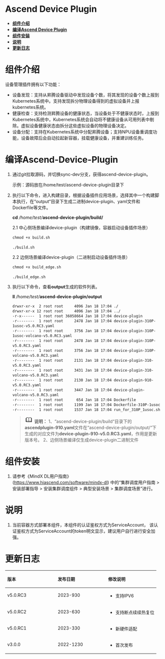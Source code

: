 # Ascend Device Plugin

-   **[组件介绍](#组件介绍)**
-   **[编译Ascend Device Plugin](#编译Ascend-Device-Plugin)**
-   **[组件安装](#组件安装)**
-   **[说明](#说明)**
-   **[更新日志](#更新日志)**

# 组件介绍

设备管理插件拥有以下功能：

-   设备发现：支持从昇腾设备驱动中发现设备个数，将其发现的设备个数上报到Kubernetes系统中。支持发现拆分物理设备得到的虚拟设备并上报kubernetes系统。
-   健康检查：支持检测昇腾设备的健康状态，当设备处于不健康状态时，上报到Kubernetes系统中，Kubernetes系统会自动将不健康设备从可用列表中剔除。虚拟设备健康状态由拆分这些虚拟设备的物理设备决定。
-   设备分配：支持在Kubernetes系统中分配昇腾设备；支持NPU设备重调度功能，设备故障后会自动拉起新容器，挂载健康设备，并重建训练任务。

# 编译Ascend-Device-Plugin

1.  通过git拉取源码，并切换sync-dev分支，获得ascend-device-plugin。

    示例：源码放在/home/test/ascend-device-plugin目录下

2.  执行以下命令，进入构建目录，根据设备插件应用场景，选择其中一个构建脚本执行，在“output“目录下生成二进制device-plugin、yaml文件和Dockerfile等文件。

    **cd** _/home/test/_**ascend-device-plugin/build/**

     2.1 中心侧场景编译device-plugin（构建镜像，容器启动设备插件场景）
        
        chmod +x build.sh
        
        ./build.sh
        
     2.2 边侧场景编译device-plugin（二进制启动设备插件场景）
        
        chmod +x build_edge.sh
            
        ./build_edge.sh

3.  执行以下命令，查看**output**生成的软件列表。

    **ll** _/home/test/_**ascend-device-plugin/output**

    ```
    drwxr-xr-x  2 root root     4096 Jan 18 17:04 ./
    drwxr-xr-x 12 root root     4096 Jan 18 17:04 ../
    -r-x------  1 root root 36058664 Jan 18 17:04 device-plugin
    -r--------  1 root root     2478 Jan 18 17:04 device-plugin-310P-1usoc-v5.0.RC3.yaml
    -r--------  1 root root     3756 Jan 18 17:04 device-plugin-310P-1usoc-volcano-v5.0.RC3.yaml
    -r--------  1 root root     2478 Jan 18 17:04 device-plugin-310P-v5.0.RC3.yaml
    -r--------  1 root root     3756 Jan 18 17:04 device-plugin-310P-volcano-v5.0.RC3.yaml
    -r--------  1 root root     2131 Jan 18 17:04 device-plugin-310-v5.0.RC3.yaml
    -r--------  1 root root     3431 Jan 18 17:04 device-plugin-310-volcano-v5.0.RC3.yaml
    -r--------  1 root root     2130 Jan 18 17:04 device-plugin-910-v5.0.RC3.yaml
    -r--------  1 root root     3447 Jan 18 17:04 device-plugin-volcano-v5.0.RC3.yaml
    -r--------  1 root root      654 Jan 18 17:04 Dockerfile
    -r--------  1 root root     1199 Jan 18 17:04 Dockerfile-310P-1usoc
    -r--------  1 root root     1537 Jan 18 17:04 run_for_310P_1usoc.sh
    ```

    >![](doc/figures/icon-note.gif) **说明：** 
    1、“ascend-device-plugin/build“目录下的**ascendplugin-910.yaml**文件在“ascend-device-plugin/output/“下生成的对应文件为**device-plugin-910-v5.0.RC3.yaml**，作用是更新版本号。
    2、边侧场景编译仅生成device-plugin二进制文件

# 组件安装

1.  请参考《MindX DL用户指南》(https://www.hiascend.com/software/mindx-dl)
    中的“集群调度用户指南 > 安装部署指导 \> 安装集群调度组件 \> 典型安装场景 \> 集群调度场景”进行。

# 说明

1. 当前容器方式部署本组件，本组件的认证鉴权方式为ServiceAccount， 该认证鉴权方式为ServiceAccount的token明文显示，建议用户自行进行安全加强。

# 更新日志

<a name="table7854542104414"></a>
<table><thead align="left"><tr id="zh-cn_topic_0280467800_row785512423445"><th class="cellrowborder" valign="top" width="33.33333333333333%" id="mcps1.1.4.1.1"><p id="zh-cn_topic_0280467800_p19856144274419"><a name="zh-cn_topic_0280467800_p19856144274419"></a><a name="zh-cn_topic_0280467800_p19856144274419"></a>版本</p>
</th>
<th class="cellrowborder" valign="top" width="33.33333333333333%" id="mcps1.1.4.1.2"><p id="zh-cn_topic_0280467800_p3856134219446"><a name="zh-cn_topic_0280467800_p3856134219446"></a><a name="zh-cn_topic_0280467800_p3856134219446"></a>发布日期</p>
</th>
<th class="cellrowborder" valign="top" width="33.33333333333333%" id="mcps1.1.4.1.3"><p id="zh-cn_topic_0280467800_p585634218445"><a name="zh-cn_topic_0280467800_p585634218445"></a><a name="zh-cn_topic_0280467800_p585634218445"></a>修改说明</p>
</th>
</tr>
</thead>
<tbody>
<tr id="row7293189122012"><td class="cellrowborder" valign="top" width="33.33333333333333%" headers="mcps1.1.4.1.1 "><p id="p9235101416201"><a name="p9235101416201"></a><a name="p9235101416201"></a>v5.0.RC3</p>
</td>
<td class="cellrowborder" valign="top" width="33.33333333333333%" headers="mcps1.1.4.1.2 "><p id="p1523518145208"><a name="p1523518145208"></a><a name="p1523518145208"></a>2023-930</p>
</td>
<td class="cellrowborder" valign="top" width="33.33333333333333%" headers="mcps1.1.4.1.3 "><a name="ul162558202525"></a><a name="ul162558202525"></a><ul id="ul162558202525"><li>支持IPV6</li></ul>
</td>
</tr>
<tr id="row7293189122012"><td class="cellrowborder" valign="top" width="33.33333333333333%" headers="mcps1.1.4.1.1 "><p id="p9235101416201"><a name="p9235101416201"></a><a name="p9235101416201"></a>v5.0.RC2</p>
</td>
<td class="cellrowborder" valign="top" width="33.33333333333333%" headers="mcps1.1.4.1.2 "><p id="p1523518145208"><a name="p1523518145208"></a><a name="p1523518145208"></a>2023-630</p>
</td>
<td class="cellrowborder" valign="top" width="33.33333333333333%" headers="mcps1.1.4.1.3 "><a name="ul162558202525"></a><a name="ul162558202525"></a><ul id="ul162558202525"><li>支持断点续续热复位</li></ul>
</td>
</tr>
<tr id="row7293189122012"><td class="cellrowborder" valign="top" width="33.33333333333333%" headers="mcps1.1.4.1.1 "><p id="p9235101416201"><a name="p9235101416201"></a><a name="p9235101416201"></a>v5.0.RC1</p>
</td>
<td class="cellrowborder" valign="top" width="33.33333333333333%" headers="mcps1.1.4.1.2 "><p id="p1523518145208"><a name="p1523518145208"></a><a name="p1523518145208"></a>2023-330</p>
</td>
<td class="cellrowborder" valign="top" width="33.33333333333333%" headers="mcps1.1.4.1.3 "><a name="ul162558202525"></a><a name="ul162558202525"></a><ul id="ul162558202525"><li>新硬件适配</li></ul>
</td>
</tr>
<tr id="row7293189122012"><td class="cellrowborder" valign="top" width="33.33333333333333%" headers="mcps1.1.4.1.1 "><p id="p9235101416201"><a name="p9235101416201"></a><a name="p9235101416201"></a>v3.0.0</p>
</td>
<td class="cellrowborder" valign="top" width="33.33333333333333%" headers="mcps1.1.4.1.2 "><p id="p1523518145208"><a name="p1523518145208"></a><a name="p1523518145208"></a>2022-1230</p>
</td>
<td class="cellrowborder" valign="top" width="33.33333333333333%" headers="mcps1.1.4.1.3 "><a name="ul162558202525"></a><a name="ul162558202525"></a><ul id="ul162558202525"><li>首次发布</li></ul>
</td>
</tr>
</tbody>
</table>


